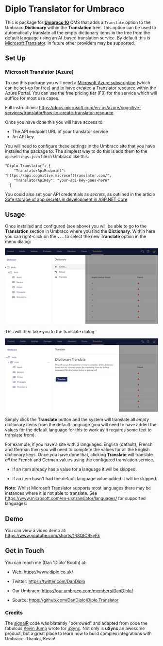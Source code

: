 # Diplo Translator for Umbraco

This is package for [**Umbraco 10**](https://umbraco.com/) CMS that adds a `Translate` option to the Umbraco **Dictionary** within the **Translation** tree. This option can be used to automatically translate all the empty dictionary items in the tree from the default language using an AI-based translation service. By default this is [Microsoft Translator](https://www.microsoft.com/en-us/translator/). In future other providers may be supported.

## Set Up

### Microsoft Translator (Azure)

To use this package you will need a [Microsoft Azure subscription](https://azure.microsoft.com/free/cognitive-services/) (which can be set-up for free) and to have created a [Translator resource](https://portal.azure.com/#create/Microsoft.CognitiveServicesTextTranslation) within the Azure Portal. You can use the free pricing tier (F0) for the service which will suffice for most use cases.

Full instructions: https://docs.microsoft.com/en-us/azure/cognitive-services/translator/how-to-create-translator-resource

Once you have done this you will have access to:

* The API endpoint URL of your translator service
* An API key

You will need to configure these settings in the Umbraco site that you have installed the package to. The simplest way to do this is add them to the `appsettings.json` file in Umbraco like this:

```
"Diplo.Translator": {
    "TranslatorApiEndpoint": "https://api.cognitive.microsofttranslator.com/",
    "TranslatorApiKey": "your-api-key-goes-here"
  }
```

You could also set your API credentials as *secrets*, as outlined in the article [Safe storage of app secrets in development in ASP.NET Core](https://docs.microsoft.com/en-us/aspnet/core/security/app-secrets?view=aspnetcore-6.0).

## Usage

Once installed and configured (see above) you will be able to go to the **Translation** section in Umbraco where you find the **Dictionary**. Within here you can right-click on the **`...`** to select the new **Translate** option in the menu dialog:

![Translate Menu](Images/Translate-Menu.PNG)

This will then take you to the translate dialog:

![Translate Dialog](Images/Translate-Dialog.PNG)

Simply click the **Translate** button and the system will translate all *empty* dictionary items from the default language (you will need to have added the values for the default language for this to work as it requires some text to translate from). 

For example, if you have a site with 3 languages: English (default), French and German then you will need to complete the values for all the English dictionary keys. Once you have done that, clicking **Translate** will translate *all* the French and German values using the configured translation service.

* If an item already has a value for a language it will be skipped.

* If an item hasn't had the default language value added it will be skipped.

**Note:** Whilst Microsoft Translator supports most languages there may be instances where it is not able to translate. See https://www.microsoft.com/en-us/translator/languages/ for supported languages.

## Demo

You can view a video demo at: https://www.youtube.com/shorts/1R8QtCBkyEk

## Get in Touch

You can reach me (Dan 'Diplo' Booth) at:

* Web: https://www.diplo.co.uk/

* Twitter: https://twitter.com/DanDiplo

* Our Umbraco: https://our.umbraco.com/members/DanDiplo/

* Source: https://github.com/DanDiplo/Diplo.Translator

### Credits

The [signalR](https://dotnet.microsoft.com/en-us/apps/aspnet/signalr) code was blatantly "borrowed" and adapted from code the fabulous [Kevin Jump](https://jumoo.co.uk/) wrote for [uSync](https://github.com/KevinJump/uSync). Not only is **uSync** an awesome product, but a great place to learn how to build complex integrations with Umbraco. Thanks, Kevin!




